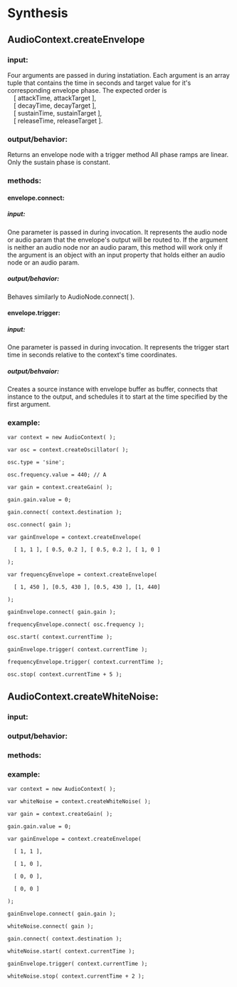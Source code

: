 Synthesis
=========

AudioContext.createEnvelope
---------------------------

### input:

Four arguments are passed in during instatiation. Each argument is an
array tuple that contains the time in seconds and target value for it's corresponding
envelope phase. The expected order is  
`  `[ attackTime, attackTarget ],  
`  `[ decayTime, decayTarget ],  
`  `[ sustainTime, sustainTarget ],  
`  `[ releaseTime, releaseTarget ].

### output/behavior:

Returns an envelope node with a trigger method
All phase ramps are linear. Only the sustain phase is constant.

### methods:

#### envelope.connect:

##### input:

One parameter is passed in during invocation. It represents
the audio node or audio param that the envelope's output
will be routed to. If the argument is neither an audio node
nor an audio param, this method will work only if the argument
is an object with an input property that holds either an audio
node or an audio param.

##### output/behavior:

Behaves similarly to AudioNode.connect( ).

#### envelope.trigger:

##### input:

One parameter is passed in during invocation. It
represents the trigger start time in seconds relative to the
context's time coordinates.

##### output/behvaior:

Creates a source instance with envelope buffer as buffer,
connects that instance to the output, and schedules it to
start at the time specified by the first argument.

### example:

    var context = new AudioContext( );

    var osc = context.createOscillator( );

    osc.type = 'sine';

    osc.frequency.value = 440; // A

    var gain = context.createGain( );

    gain.gain.value = 0;

    gain.connect( context.destination );

    osc.connect( gain );

    var gainEnvelope = context.createEnvelope(

      [ 1, 1 ], [ 0.5, 0.2 ], [ 0.5, 0.2 ], [ 1, 0 ]

    );

    var frequencyEnvelope = context.createEnvelope(

      [ 1, 450 ], [0.5, 430 ], [0.5, 430 ], [1, 440]

    );

    gainEnvelope.connect( gain.gain );

    frequencyEnvelope.connect( osc.frequency );

    osc.start( context.currentTime );

    gainEnvelope.trigger( context.currentTime );

    frequencyEnvelope.trigger( context.currentTime );

    osc.stop( context.currentTime + 5 );

AudioContext.createWhiteNoise:
------------------------------

###  input:

### output/behavior:

### methods:

### example:

    var context = new AudioContext( );

    var whiteNoise = context.createWhiteNoise( );

    var gain = context.createGain( );

    gain.gain.value = 0;

    var gainEnvelope = context.createEnvelope(

      [ 1, 1 ],

      [ 1, 0 ],

      [ 0, 0 ],

      [ 0, 0 ]

    );

    gainEnvelope.connect( gain.gain );

    whiteNoise.connect( gain );

    gain.connect( context.destination );

    whiteNoise.start( context.currentTime );

    gainEnvelope.trigger( context.currentTime );

    whiteNoise.stop( context.currentTime + 2 );



